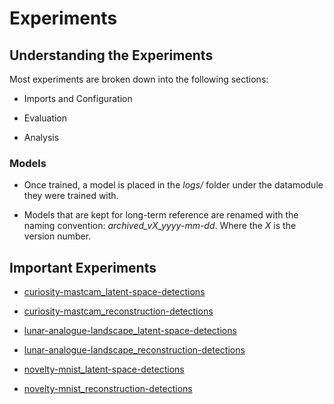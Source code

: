 # Experiments

## Understanding the Experiments

Most experiments are broken down into the following sections:

- Imports and Configuration

- Evaluation

- Analysis

### Models

- Once trained, a model is placed in the *logs/* folder under the datamodule they were trained with.

- Models that are kept for long-term reference are renamed with the naming convention: *archived_vX_yyyy-mm-dd*. Where the *X* is the version number.

## Important Experiments

- [curiosity-mastcam_latent-space-detections](https://github.com/brahste/novelty-detection/tree/main/experiments/curiosity-mastcam_latent-space-detections "curiosity-mastcam_latent-space-detections")

- [curiosity-mastcam_reconstruction-detections](https://github.com/brahste/novelty-detection/tree/main/experiments/curiosity-mastcam_reconstruction-detections "curiosity-mastcam_reconstruction-detections")

- [lunar-analogue-landscape_latent-space-detections](https://github.com/brahste/novelty-detection/tree/main/experiments/lunar-analogue-landscape_latent-space-detections "lunar-analogue-landscape_latent-space-detections")

- [lunar-analogue-landscape_reconstruction-detections](https://github.com/brahste/novelty-detection/tree/main/experiments/lunar-analogue-landscape_reconstruction-detections "lunar-analogue-landscape_reconstruction-detections")

- [novelty-mnist_latent-space-detections](https://github.com/brahste/novelty-detection/tree/main/experiments/novelty-mnist_latent-space-detections "novelty-mnist_latent-space-detections")

- [novelty-mnist_reconstruction-detections](https://github.com/brahste/novelty-detection/tree/main/experiments/novelty-mnist_reconstruction-detections "novelty-mnist_reconstruction-detections")
